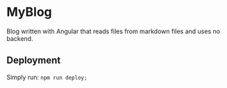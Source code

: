# MyBlog

Blog written with Angular that reads files from markdown files and uses no backend. 

## Deployment
Simply run: `npm run deploy;`
